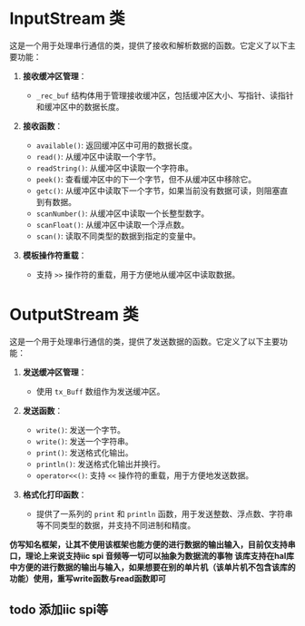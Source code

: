 # InputStream 类

这是一个用于处理串行通信的类，提供了接收和解析数据的函数。它定义了以下主要功能：

1. **接收缓冲区管理**：
   - `_rec_buf` 结构体用于管理接收缓冲区，包括缓冲区大小、写指针、读指针和缓冲区中的数据长度。

2. **接收函数**：
   - `available()`: 返回缓冲区中可用的数据长度。
   - `read()`: 从缓冲区中读取一个字节。
   - `readString()`: 从缓冲区中读取一个字符串。
   - `peek()`: 查看缓冲区中的下一个字节，但不从缓冲区中移除它。
   - `getc()`: 从缓冲区中读取下一个字节，如果当前没有数据可读，则阻塞直到有数据。
   - `scanNumber()`: 从缓冲区中读取一个长整型数字。
   - `scanFloat()`: 从缓冲区中读取一个浮点数。
   - `scan()`: 读取不同类型的数据到指定的变量中。

3. **模板操作符重载**：
   - 支持 `>>` 操作符的重载，用于方便地从缓冲区中读取数据。

# OutputStream 类

这是一个用于处理串行通信的类，提供了发送数据的函数。它定义了以下主要功能：

1. **发送缓冲区管理**：
   - 使用 `tx_Buff` 数组作为发送缓冲区。

2. **发送函数**：
   - `write()`: 发送一个字节。
   - `write()`: 发送一个字符串。
   - `print()`: 发送格式化输出。
   - `println()`: 发送格式化输出并换行。
   - `operator<<()`: 支持 `<<` 操作符的重载，用于方便地发送数据。

3. **格式化打印函数**：
   - 提供了一系列的 `print` 和 `println` 函数，用于发送整数、浮点数、字符串等不同类型的数据，并支持不同进制和精度。

**仿写知名框架，让其不使用该框架也能方便的进行数据的输出输入，目前仅支持串口，理论上来说支持iic spi 音频等一切可以抽象为数据流的事物**
**该库支持在hal库中方便的进行数据的输出与输入，如果想要在别的单片机（该单片机不包含该库的功能）使用，重写write函数与read函数即可**
## todo 添加iic spi等

